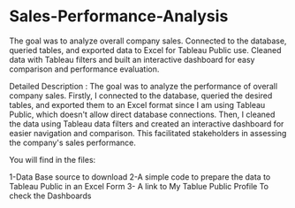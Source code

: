 # Sales-Performance-Analysis
The goal was to analyze overall company sales. Connected to the database, queried tables, and exported data to Excel for Tableau Public use. Cleaned data with Tableau filters and built an interactive dashboard for easy comparison and performance evaluation.

Detailed Description : 
The goal was to analyze the performance of overall company sales. Firstly, I connected to the database, queried the desired tables, and exported them to an Excel format since I am using Tableau Public, which doesn't allow direct database connections. Then, I cleaned the data using Tableau data filters and created an interactive dashboard for easier navigation and comparison. This facilitated stakeholders in assessing the company's sales performance.

You will find in the files:

1-Data Base source to download 
2-A simple code to prepare the  data to Tableau Public in an Excel Form 
3- A link to My Tablue Public Profile To check the Dashboards 
